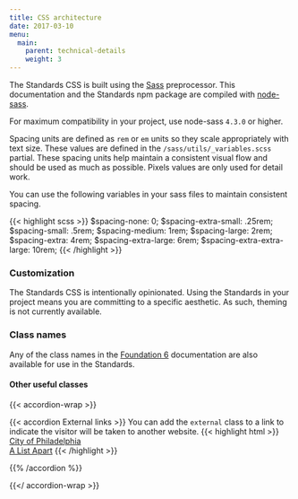 ```yaml
---
title: CSS architecture
date: 2017-03-10
menu:
  main:
    parent: technical-details
    weight: 3
---
```


The Standards CSS is built using the <a href="http://sass-lang.com/" class="external">Sass</a> preprocessor. This documentation and the Standards npm package are compiled with <a href="https://github.com/sass/node-sass" class="external">node-sass</a>.

For maximum compatibility in your project, use node-sass `4.3.0` or higher.

Spacing units are defined as `rem` or `em` units so they scale appropriately with text size. These values are defined in the `/sass/utils/_variables.scss` partial. These spacing units help maintain a consistent visual flow and should be used as much as possible. Pixels values are only used for detail work.

You can use the following variables in your sass files to maintain consistent spacing.

{{< highlight scss >}}
$spacing-none: 0;
$spacing-extra-small: .25rem;
$spacing-small: .5rem;
$spacing-medium: 1rem;
$spacing-large: 2rem;
$spacing-extra: 4rem;
$spacing-extra-large: 6rem;
$spacing-extra-extra-large: 10rem;
{{< /highlight >}}

### Customization

The Standards CSS is intentionally opinionated. Using the Standards in your project means you are committing to a specific aesthetic. As such, theming is not currently available.

### Class names

Any of the class names in the <a href="http://foundation.zurb.com/sites/docs/" class="external">Foundation 6</a> documentation are also available for use in the Standards.

#### Other useful classes
{{< accordion-wrap >}}

{{< accordion External links >}}
You can add the `external` class to a link to indicate the visitor will be taken to another website.
{{< highlight html >}}
<a href="https://beta.phila.gov">City of Philadelphia</a>  
<a href="https://alistapart.com" class="external">A List Apart</a>
{{< /highlight >}}

{{% /accordion %}}

{{</ accordion-wrap >}}
